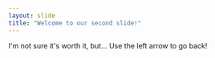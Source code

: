 ```yaml
---
layout: slide
title: "Welcome to our second slide!"
---
```

I'm not sure it's worth it, but...
Use the left arrow to go back!
